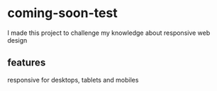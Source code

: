 # coming-soon-test
I made this project to challenge my knowledge about responsive web design

## features
responsive for desktops, tablets and mobiles 

